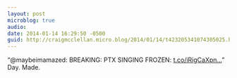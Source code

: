 ```yaml
---
layout: post
microblog: true
audio: 
date: 2014-01-14 16:29:50 -0500
guid: http://craigmcclellan.micro.blog/2014/01/14/t423205341074305025.html
---
```

“@maybeimamazed: BREAKING: PTX SINGING FROZEN: [t.co/iRigCaXpn...](http://t.co/iRigCaXpnf)” Day. Made.
